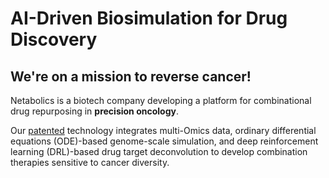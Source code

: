 # AI-Driven Biosimulation for Drug Discovery

## We're on a mission to reverse cancer!

Netabolics is a biotech company developing a platform for combinational drug repurposing in **precision oncology**. 

Our [patented](https://patentscope.wipo.int/search/en/detail.jsf?docId=WO2022162440) technology integrates multi-Omics data, ordinary differential equations (ODE)-based genome-scale simulation, and deep reinforcement learning (DRL)-based drug target deconvolution to develop combination therapies sensitive to cancer diversity.